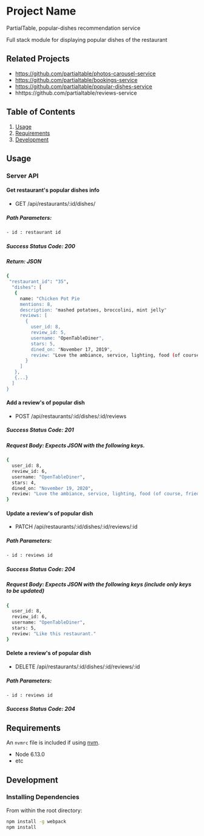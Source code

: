 # Project Name
PartialTable, popular-dishes recommendation service

Full stack module for displaying popular dishes of the restaurant

## Related Projects
  - https://github.com/partialtable/photos-carousel-service
  - https://github.com/partialtable/bookings-service
  - https://github.com/partialtable/popular-dishes-service
  - hhttps://github.com/partialtable/reviews-service

## Table of Contents

1. [Usage](#Usage)
1. [Requirements](#requirements)
1. [Development](#development)

## Usage

### Server API

#### Get restaurant's popular dishes info
- GET /api/restaurants/:id/dishes/
##### Path Parameters:
```sh
- id : restaurant id
```
##### Success Status Code: 200
##### Return: JSON
```sh
{
 "restaurant_id": "35",
  "dishes": [
   {
     name: "Chicken Pot Pie
     mentions: 8,
     description: "mashed potatoes, broccolini, mint jelly"
     reviews: [
       {
         user_id: 8,
         review_id: 5,
         username: "OpenTableDiner",
         stars: 5,
         dined_on: "November 17, 2019",
         review: "Love the ambiance, service, lighting, food (of course, fried chicken was superb) and Dimitri manages to always greet his guests as if they were family, which is so rare in this town"
       }
     ]
   },
   {...}
  ]
}
```
#### Add a review's of popular dish
- POST /api/restaurants/:id/dishes/:id/reviews
##### Success Status Code: 201
##### Request Body: Expects JSON with the following keys.
```sh
{
  user_id: 8,
  review_id: 6,
  username: "OpenTableDiner",
  stars: 4,
  dined_on: "November 19, 2020",
  review: "Love the ambiance, service, lighting, food (of course, fried chicken was superb) and Dimitri manages to always greet his guests as if they were family, which is so rare in this town"
}
```

#### Update a review's of popular dish
- PATCH /api/restaurants/:id/dishes/:id/reviews/:id
##### Path Parameters:
```sh
- id : reviews id
```
##### Success Status Code: 204
##### Request Body: Expects JSON with the following keys (include only keys to be updated)
```sh
{
  user_id: 8,
  review_id: 6,
  username: "OpenTableDiner",
  stars: 5,
  review: "Like this restaurant."
}
```

#### Delete a review's of popular dish
- DELETE /api/restaurants/:id/dishes/:id/reviews/:id
##### Path Parameters:
```sh
- id : reviews id
```
##### Success Status Code: 204


## Requirements

An `nvmrc` file is included if using [nvm](https://github.com/creationix/nvm).

- Node 6.13.0
- etc

## Development

### Installing Dependencies

From within the root directory:

```sh
npm install -g webpack
npm install
```